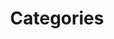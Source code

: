 ---
layout: cloudcategory
title: Categories
permalink: /categories
include_collection: posts
excerpt: Categories
show_breadcrumb   : true
breadcrumb_list :
  - label: Home
    url: /
  - label: Blog
    url: /blog/
---